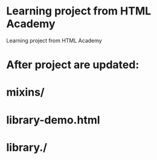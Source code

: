 # Learning project from HTML Academy

Learning project from HTML Academy
# After project are updated: 
# mixins/ 
# library-demo.html
# library./
